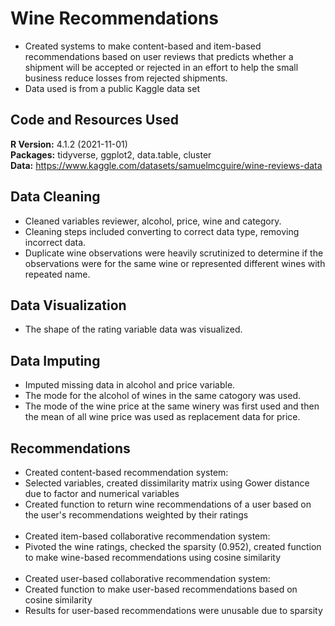 # Wine Recommendations

* Created systems to make content-based and item-based recommendations based on user reviews that predicts whether a shipment will be accepted or rejected in an effort to help the small business reduce losses from rejected shipments.
* Data used is from a public Kaggle data set

## Code and Resources Used
**R Version:** 4.1.2 (2021-11-01) <br/>
**Packages:** tidyverse, ggplot2, data.table, cluster <br/>
**Data:** https://www.kaggle.com/datasets/samuelmcguire/wine-reviews-data 

## Data Cleaning

* Cleaned variables reviewer, alcohol, price, wine and category. 
* Cleaning steps included converting to correct data type, removing incorrect data.
* Duplicate wine observations were heavily scrutinized to determine if the observations were for the same wine or represented different wines with repeated name.

## Data Visualization

* The shape of the rating variable data was visualized.

## Data Imputing

* Imputed missing data in alcohol and price variable. 
* The mode for the alcohol of wines in the same catogory was used. 
* The mode of the wine price at the same winery was first used and then the mean of all wine price was used as replacement data for price.

## Recommendations

* Created content-based recommendation system:
* Selected variables, created dissimilarity matrix using Gower distance due to factor and numerical variables
* Created function to return wine recommendations of a user based on the user's recommendations weighted by their ratings
<br> <br>
* Created item-based collaborative recommendation system:
* Pivoted the wine ratings, checked the sparsity (0.952), created function to make wine-based recommendations using cosine similarity
<br> <br>
* Created user-based collaborative recommendation system:
* Created function to make user-based recommendations based on cosine similarity
* Results for user-based recommendations were unusable due to sparsity

